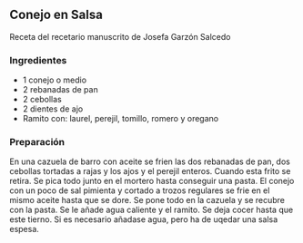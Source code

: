 ## Conejo en Salsa

Receta del recetario manuscrito de Josefa Garzón Salcedo

### Ingredientes

- 1 conejo o medio
- 2 rebanadas de pan
- 2 cebollas
- 2 dientes de ajo
- Ramito con: laurel, perejil, tomillo, romero y oregano


### Preparación

En una cazuela de barro con aceite se frien las dos rebanadas de pan,
dos cebollas tortadas a rajas y los ajos y el perejil enteros.
Cuando esta frito se retira.
Se pica todo junto en el mortero hasta conseguir una pasta.
El conejo con un poco de sal pimienta y cortado a trozos
regulares se frie en el mismo aceite hasta que se dore.
Se pone todo en la cazuela y se recubre con la pasta.
Se le añade agua caliente y el ramito.
Se deja cocer hasta que este tierno.
Si es necesario añadase agua, pero ha de uqedar una salsa espesa.




